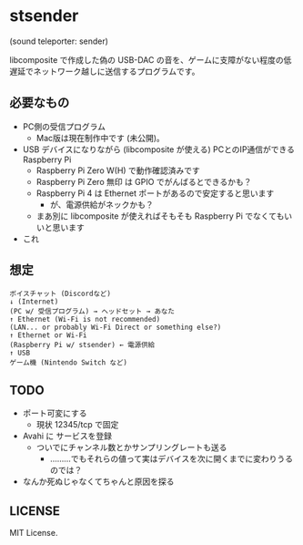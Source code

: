 # stsender

(sound teleporter: sender)

libcomposite で作成した偽の USB-DAC の音を、ゲームに支障がない程度の低遅延でネットワーク越しに送信するプログラムです。

## 必要なもの

* PC側の受信プログラム
  * Mac版は現在制作中です (未公開)。
* USB デバイスになりながら (libcomposite が使える) PCとのIP通信ができる Raspberry Pi
  * Raspberry Pi Zero W(H) で動作確認済みです
  * Raspberry Pi Zero 無印 は GPIO でがんばるとできるかも？
  * Raspberry Pi 4 は Ethernet ポートがあるので安定すると思います
    * が、電源供給がネックかも？
  * まあ別に libcomposite が使えればそもそも Raspberry Pi でなくてもいいと思います
* これ

## 想定

```
ボイスチャット (Discordなど)
↓ (Internet)
(PC w/ 受信プログラム) → ヘッドセット → あなた
↑ Ethernet (Wi-Fi is not recommended)
(LAN... or probably Wi-Fi Direct or something else?)
↑ Ethernet or Wi-Fi
(Raspberry Pi w/ stsender) ← 電源供給
↑ USB
ゲーム機 (Nintendo Switch など)
```

## TODO

- ポート可変にする
  - 現状 12345/tcp で固定
- Avahi に サービスを登録
  - ついでにチャンネル数とかサンプリングレートも送る
    - ………でもそれらの値って実はデバイスを次に開くまでに変わりうるのでは？
- なんか死ぬじゃなくてちゃんと原因を探る

## LICENSE

MIT License.